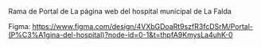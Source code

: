 Rama de Portal de La página web del hospital municipal de La Falda

Figma: https://www.figma.com/design/4VXbGDoaRt9szfR3fcDSrM/Portal-(P%C3%A1gina-del-hospital)?node-id=0-1&t=thpfA9KmysLa4uhK-0 